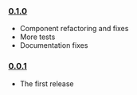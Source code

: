 ### [0.1.0](https://github.com/pmros/graflow/releases/tag/v0.1.0)
- Component refactoring and fixes
- More tests
- Documentation fixes

### [0.0.1](https://github.com/pmros/graflow/releases/tag/v0.0.1)

- The first release
